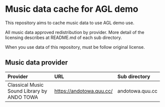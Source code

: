 # Music data cache for AGL demo

This repository aims to cache music data to use AGL demo use.

All music data approved redistribution by provider.   More detail of the licensing describes at README.md of each sub directory.

When you use data of this repository, must be follow original license.


## Music data provider

| Provider | URL | Sub directory |
|:---|:---|:---|
| Classical Music Sound Library by ANDO TOWA | https://andotowa.quu.cc/ | andotowa.quu.cc |

